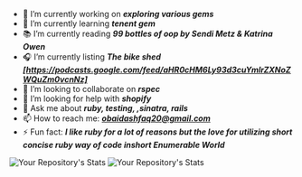 - 🔭 I’m currently working on ***exploring various gems***
- 🌱 I’m currently learning ***tenent gem***
- 📚 I’m currently reading ***99 bottles of oop by Sendi Metz & Katrina Owen***
- 🎧 I’m currently listing ***The bike shed [https://podcasts.google.com/feed/aHR0cHM6Ly93d3cuYmlrZXNoZWQuZm0vcnNz]***
- 👯 I’m looking to collaborate on ***rspec***
- 🤔 I’m looking for help with ***shopify***
- 💬 Ask me about ***ruby, testing, ,sinatra, rails***
- 📫 How to reach me: ***obaidashfaq20@gmail.com***
- ⚡ Fun fact: ***I like ruby for a lot of reasons but the love for utilizing short concise ruby way of code inshort Enumerable World***



![Your Repository's Stats](https://github-readme-stats.vercel.app/api?username=obaidashfaq20&show_icons=true)
![Your Repository's Stats](https://github-readme-stats.vercel.app/api/top-langs/?username=obaidashfaq20&theme=blue-green)
